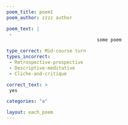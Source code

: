 ```yaml
---
poem_title: poem1
poem_author: zzzz author

poem_text: |
 -
                                 some poem

type_correct: Mid-course turn
types_incorrect:
 - Retrospective-prospective
 - Descriptive-meditative
 - Cliche-and-critique

correct_text: >
 yes

categories: "a"

layout: each_poem
---
```

